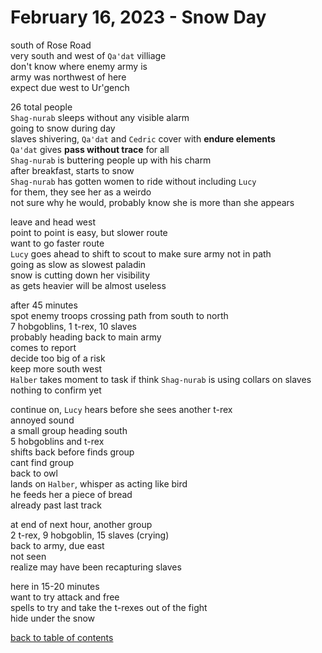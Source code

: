 # February 16, 2023 - Snow Day

south of Rose Road  
very south and west of `Qa'dat` villiage  
don't know where enemy army is  
army was northwest of here  
expect due west to Ur'gench  

26 total people  
`Shag-nurab` sleeps without any visible alarm  
going to snow during day  
slaves shivering, `Qa'dat` and `Cedric` cover with **endure elements**  
`Qa'dat` gives **pass without trace** for all  
`Shag-nurab` is buttering people up with his charm  
after breakfast, starts to snow  
`Shag-nurab` has gotten women to ride without including `Lucy`  
for them, they see her as a weirdo  
not sure why he would, probably know she is more than she appears  

leave and head west  
point to point is easy, but slower route  
want to go faster route  
`Lucy` goes ahead to shift to scout to make sure army not in path  
going as slow as slowest paladin  
snow is cutting down her visibility  
as gets heavier will be almost useless  

after 45 minutes  
spot enemy troops crossing path from south to north  
7 hobgoblins, 1 t-rex, 10 slaves  
probably heading back to main army  
comes to report  
decide too big of a risk  
keep more south west  
`Halber` takes moment to task if think `Shag-nurab` is using collars on slaves  
nothing to confirm yet  

continue on, `Lucy` hears before she sees another t-rex  
annoyed sound  
a small group heading south  
5 hobgoblins and t-rex  
shifts back before finds group  
cant find group  
back to owl  
lands on `Halber`, whisper as acting like bird  
he feeds her a piece of bread  
already past last track  

at end of next hour, another group  
2 t-rex, 9 hobgoblin, 15 slaves (crying)  
back to army, due east  
not seen  
realize may have been recapturing slaves  

here in 15-20 minutes  
want to try attack and free  
spells to try and take the t-rexes out of the fight  
hide under the snow  


[back to table of contents](/sessions/README.md)
